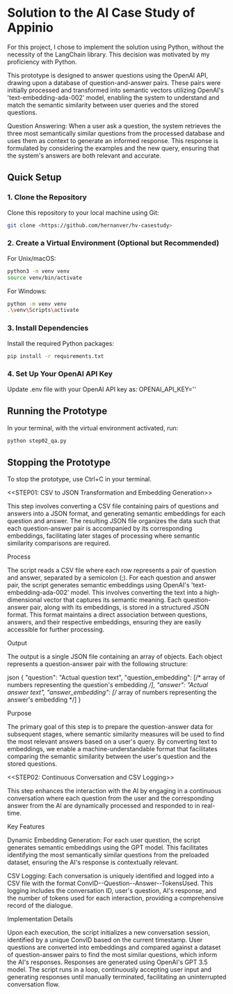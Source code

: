 
# Solution to the AI Case Study of Appinio

For this project, I chose to implement the solution using Python, without the necessity of the LangChain library. This decision was motivated by my proficiency with Python.

This prototype is designed to answer questions using the OpenAI API, drawing upon a database of question-and-answer pairs. These pairs were initially processed and transformed into semantic vectors utilizing OpenAI's 'text-embedding-ada-002' model, enabling the system to understand and match the semantic similarity between user queries and the stored questions.

Question Answering: When a user ask a question, the system retrieves the three most semantically similar questions from the processed database and uses them as context to generate an informed response. This response is formulated by considering the examples and the new query, ensuring that the system's answers are both relevant and accurate.

## Quick Setup

### 1. Clone the Repository

Clone this repository to your local machine using Git:

```sh
git clone <https://github.com/hernanver/hv-casestudy>
```
### 2. Create a Virtual Environment (Optional but Recommended)
For Unix/macOS:

```sh
python3 -m venv venv
source venv/bin/activate
```
For Windows:

```sh
python -m venv venv
.\venv\Scripts\activate
```

### 3. Install Dependencies
Install the required Python packages:

```sh
pip install -r requirements.txt
```

### 4. Set Up Your OpenAI API Key

Update .env file with your OpenAI API key as:
OPENAI_API_KEY=''

## Running the Prototype

In your terminal, with the virtual environment activated, run:

```sh
python step02_qa.py
```

## Stopping the Prototype

To stop the prototype, use Ctrl+C in your terminal.



<<STEP01: CSV to JSON Transformation and Embedding Generation>>

This step involves converting a CSV file containing pairs of questions and answers into a JSON format, and generating semantic embeddings for each question and answer. The resulting JSON file organizes the data such that each question-answer pair is accompanied by its corresponding embeddings, facilitating later stages of processing where semantic similarity comparisons are required.

Process

The script reads a CSV file where each row represents a pair of question and answer, separated by a semicolon (;).
For each question and answer pair, the script generates semantic embeddings using OpenAI's 'text-embedding-ada-002' model. This involves converting the text into a high-dimensional vector that captures its semantic meaning.
Each question-answer pair, along with its embeddings, is stored in a structured JSON format. This format maintains a direct association between questions, answers, and their respective embeddings, ensuring they are easily accessible for further processing.

Output

The output is a single JSON file containing an array of objects. Each object represents a question-answer pair with the following structure:

json
{
  "question": "Actual question text",
  "question_embedding": [/* array of numbers representing the question's embedding */],
  "answer": "Actual answer text",
  "answer_embedding": [/* array of numbers representing the answer's embedding */]
}

Purpose

The primary goal of this step is to prepare the question-answer data for subsequent stages, where semantic similarity measures will be used to find the most relevant answers based on a user's query. By converting text to embeddings, we enable a machine-understandable format that facilitates comparing the semantic similarity between the user's question and the stored questions.


<<STEP02: Continuous Conversation and CSV Logging>>

This step enhances the interaction with the AI by engaging in a continuous conversation where each question from the user and the corresponding answer from the AI are dynamically processed and responded to in real-time. 

Key Features

Dynamic Embedding Generation: For each user question, the script generates semantic embeddings using the GPT model. This facilitates identifying the most semantically similar questions from the preloaded dataset, ensuring the AI's response is contextually relevant.

CSV Logging: Each conversation is uniquely identified and logged into a CSV file with the format ConvID--Question--Answer--TokensUsed. This logging includes the conversation ID, user's question, AI's response, and the number of tokens used for each interaction, providing a comprehensive record of the dialogue.

Implementation Details

Upon each execution, the script initializes a new conversation session, identified by a unique ConvID based on the current timestamp.
User questions are converted into embeddings and compared against a dataset of question-answer pairs to find the most similar questions, which inform the AI's responses.
Responses are generated using OpenAI's GPT 3.5 model.
The script runs in a loop, continuously accepting user input and generating responses until manually terminated, facilitating an uninterrupted conversation flow.

